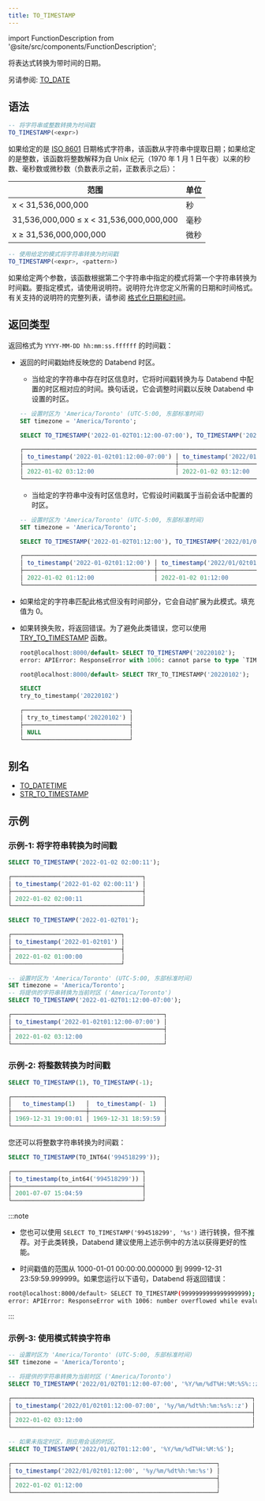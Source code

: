```yaml
---
title: TO_TIMESTAMP
---
```

import FunctionDescription from '@site/src/components/FunctionDescription';

<FunctionDescription description="引入或更新: v1.2.575"/>

将表达式转换为带时间的日期。

另请参阅: [TO_DATE](to-date)

## 语法

```sql
-- 将字符串或整数转换为时间戳
TO_TIMESTAMP(<expr>)
```

如果给定的是 [ISO 8601](https://en.wikipedia.org/wiki/ISO_8601) 日期格式字符串，该函数从字符串中提取日期；如果给定的是整数，该函数将整数解释为自 Unix 纪元（1970 年 1 月 1 日午夜）以来的秒数、毫秒数或微秒数（负数表示之前，正数表示之后）：

| 范围                                       | 单位                 |
|---------------------------------------------|----------------------|
| x < 31,536,000,000                          | 秒                   |
| 31,536,000,000 ≤ x < 31,536,000,000,000     | 毫秒                 |
| x ≥ 31,536,000,000,000                      | 微秒                 |

```sql
-- 使用给定的模式将字符串转换为时间戳
TO_TIMESTAMP(<expr>, <pattern>)
```

如果给定两个参数，该函数根据第二个字符串中指定的模式将第一个字符串转换为时间戳。要指定模式，请使用说明符。说明符允许您定义所需的日期和时间格式。有关支持的说明符的完整列表，请参阅 [格式化日期和时间](../../00-sql-reference/10-data-types/20-data-type-time-date-types.md#formatting-date-and-time)。

## 返回类型

返回格式为 `YYYY-MM-DD hh:mm:ss.ffffff` 的时间戳：

- 返回的时间戳始终反映您的 Databend 时区。
    - 当给定的字符串中存在时区信息时，它将时间戳转换为与 Databend 中配置的时区相对应的时间。换句话说，它会调整时间戳以反映 Databend 中设置的时区。

    ```sql
    -- 设置时区为 'America/Toronto' (UTC-5:00, 东部标准时间)
    SET timezone = 'America/Toronto';

    SELECT TO_TIMESTAMP('2022-01-02T01:12:00-07:00'), TO_TIMESTAMP('2022/01/02T01:12:00-07:00', '%Y/%m/%dT%H:%M:%S%::z');

    ┌────────────────────────────────────────────────────────────────────────────────────────────────────────────────┐
    │ to_timestamp('2022-01-02t01:12:00-07:00') │ to_timestamp('2022/01/02t01:12:00-07:00', '%y/%m/%dt%h:%m:%s%::z') │
    ├───────────────────────────────────────────┼────────────────────────────────────────────────────────────────────┤
    │ 2022-01-02 03:12:00                       │ 2022-01-02 03:12:00                                                │
    └────────────────────────────────────────────────────────────────────────────────────────────────────────────────┘
    ```

    - 当给定的字符串中没有时区信息时，它假设时间戳属于当前会话中配置的时区。

    ```sql
    -- 设置时区为 'America/Toronto' (UTC-5:00, 东部标准时间)
    SET timezone = 'America/Toronto';
    
    SELECT TO_TIMESTAMP('2022-01-02T01:12:00'), TO_TIMESTAMP('2022/01/02T01:12:00', '%Y/%m/%dT%H:%M:%S');

    ┌────────────────────────────────────────────────────────────────────────────────────────────────┐
    │ to_timestamp('2022-01-02t01:12:00') │ to_timestamp('2022/01/02t01:12:00', '%y/%m/%dt%h:%m:%s') │
    ├─────────────────────────────────────┼──────────────────────────────────────────────────────────┤
    │ 2022-01-02 01:12:00                 │ 2022-01-02 01:12:00                                      │
    └────────────────────────────────────────────────────────────────────────────────────────────────┘
    ```

- 如果给定的字符串匹配此格式但没有时间部分，它会自动扩展为此模式。填充值为 0。
- 如果转换失败，将返回错误。为了避免此类错误，您可以使用 [TRY_TO_TIMESTAMP](try-to-timestamp.md) 函数。

    ```sql
    root@localhost:8000/default> SELECT TO_TIMESTAMP('20220102');
    error: APIError: ResponseError with 1006: cannot parse to type `TIMESTAMP` while evaluating function `to_timestamp('20220102')`

    root@localhost:8000/default> SELECT TRY_TO_TIMESTAMP('20220102');

    SELECT
    try_to_timestamp('20220102')

    ┌──────────────────────────────┐
    │ try_to_timestamp('20220102') │
    ├──────────────────────────────┤
    │ NULL                         │
    └──────────────────────────────┘
    ```

## 别名

- [TO_DATETIME](to-datetime.md)
- [STR_TO_TIMESTAMP](str-to-timestamp.md)

## 示例

### 示例-1: 将字符串转换为时间戳

```sql
SELECT TO_TIMESTAMP('2022-01-02 02:00:11');

┌─────────────────────────────────────┐
│ to_timestamp('2022-01-02 02:00:11') │
├─────────────────────────────────────┤
│ 2022-01-02 02:00:11                 │
└─────────────────────────────────────┘

SELECT TO_TIMESTAMP('2022-01-02T01');

┌───────────────────────────────┐
│ to_timestamp('2022-01-02t01') │
├───────────────────────────────┤
│ 2022-01-02 01:00:00           │
└───────────────────────────────┘

-- 设置时区为 'America/Toronto' (UTC-5:00, 东部标准时间)
SET timezone = 'America/Toronto';
-- 将提供的字符串转换为当前时区 ('America/Toronto')
SELECT TO_TIMESTAMP('2022-01-02T01:12:00-07:00');

┌───────────────────────────────────────────┐
│ to_timestamp('2022-01-02t01:12:00-07:00') │
├───────────────────────────────────────────┤
│ 2022-01-02 03:12:00                       │
└───────────────────────────────────────────┘
```

### 示例-2: 将整数转换为时间戳

```sql
SELECT TO_TIMESTAMP(1), TO_TIMESTAMP(-1);

┌───────────────────────────────────────────┐
│   to_timestamp(1)   │  to_timestamp(- 1)  │
├─────────────────────┼─────────────────────┤
│ 1969-12-31 19:00:01 │ 1969-12-31 18:59:59 │
└───────────────────────────────────────────┘
```

您还可以将整数字符串转换为时间戳：

```sql
SELECT TO_TIMESTAMP(TO_INT64('994518299'));

┌─────────────────────────────────────┐
│ to_timestamp(to_int64('994518299')) │
├─────────────────────────────────────┤
│ 2001-07-07 15:04:59                 │
└─────────────────────────────────────┘
```

:::note
- 您也可以使用 `SELECT TO_TIMESTAMP('994518299', '%s')` 进行转换，但不推荐。对于此类转换，Databend 建议使用上述示例中的方法以获得更好的性能。

- 时间戳值的范围从 1000-01-01 00:00:00.000000 到 9999-12-31 23:59:59.999999。如果您运行以下语句，Databend 将返回错误：

```bash
root@localhost:8000/default> SELECT TO_TIMESTAMP(9999999999999999999);
error: APIError: ResponseError with 1006: number overflowed while evaluating function `to_int64(9999999999999999999)`
```
:::

### 示例-3: 使用模式转换字符串

```sql
-- 设置时区为 'America/Toronto' (UTC-5:00, 东部标准时间)
SET timezone = 'America/Toronto';

-- 将提供的字符串转换为当前时区 ('America/Toronto')
SELECT TO_TIMESTAMP('2022/01/02T01:12:00-07:00', '%Y/%m/%dT%H:%M:%S%::z');

┌────────────────────────────────────────────────────────────────────┐
│ to_timestamp('2022/01/02t01:12:00-07:00', '%y/%m/%dt%h:%m:%s%::z') │
├────────────────────────────────────────────────────────────────────┤
│ 2022-01-02 03:12:00                                                │
└────────────────────────────────────────────────────────────────────┘

-- 如果未指定时区，则应用会话的时区。
SELECT TO_TIMESTAMP('2022/01/02T01:12:00', '%Y/%m/%dT%H:%M:%S');

┌──────────────────────────────────────────────────────────┐
│ to_timestamp('2022/01/02t01:12:00', '%y/%m/%dt%h:%m:%s') │
├──────────────────────────────────────────────────────────┤
│ 2022-01-02 01:12:00                                      │
└──────────────────────────────────────────────────────────┘
```